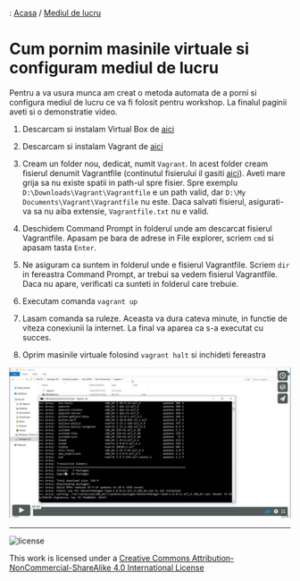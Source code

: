 : [Acasa](./index.html) / [Mediul de lucru](./devops-training.html)

# Cum pornim masinile virtuale si configuram mediul de lucru

Pentru a va usura munca am creat o metoda automata de a porni si configura mediul de lucru ce va fi folosit pentru workshop. La finalul paginii aveti si o demonstratie video.

1. Descarcam si instalam Virtual Box de [aici](https://download.virtualbox.org/virtualbox/6.1.4/VirtualBox-6.1.4-136177-Win.exe)

2. Descarcam si instalam Vagrant de [aici](https://releases.hashicorp.com/vagrant/2.2.7/vagrant_2.2.7_x86_64.msi)

3. Cream un folder nou, dedicat, numit `Vagrant`. In acest folder cream fisierul denumit Vagrantfile (continutul fisierului il gasiti [aici](https://raw.githubusercontent.com/aso930/btw-linuxcloud/master/vagrant/devops-training/Vagrantfile)). Aveti mare grija sa nu existe spatii in path-ul spre fisier. Spre exemplu `D:\Downloads\Vagrant\Vagrantfile` e un path valid, dar `D:\My Documents\Vagrant\Vagrantfile` nu este. Daca salvati fisierul, asigurati-va sa nu aiba extensie, `Vagrantfile.txt` nu e valid.

4. Deschidem Command Prompt in folderul unde am descarcat fisierul Vagrantfile. Apasam pe bara de adrese in File explorer, scriem `cmd` si apasam tasta `Enter`.

5. Ne asiguram ca suntem in folderul unde e fisierul Vagrantfile. Scriem `dir` in fereastra Command Prompt, ar trebui sa vedem fisierul Vagrantfile. Daca nu apare, verificati ca sunteti in folderul care trebuie.

6. Executam comanda `vagrant up`

7. Lasam comanda sa ruleze. Aceasta va dura cateva minute, in functie de viteza conexiunii la internet. La final va aparea ca s-a executat cu succes.

8. Oprim masinile virtuale folosind `vagrant halt` si inchideti fereastra

[![demo video](./img/vthumb.png)](https://vimeo.com/264957960)

* * *
![license](https://i.creativecommons.org/l/by-nc-sa/4.0/88x31.png)

This work is licensed under a [Creative Commons Attribution-NonCommercial-ShareAlike 4.0 International License](http://creativecommons.org/licenses/by-nc-sa/4.0/)